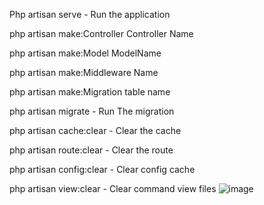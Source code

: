Php artisan serve - Run the application

php artisan make:Controller Controller Name

php artisan make:Model ModelName

php artisan make:Middleware Name

php artisan make:Migration table name

php artisan migrate - Run The migration

php artisan cache:clear - Clear the cache

php artisan route:clear - Clear the route

php artisan config:clear - Clear config cache

php artisan view:clear - Clear command view files
![image](https://github.com/Albatrosssssss/Laravel_framework/assets/67068215/eba64c31-133f-4847-ad26-0c26345b7ed1)
